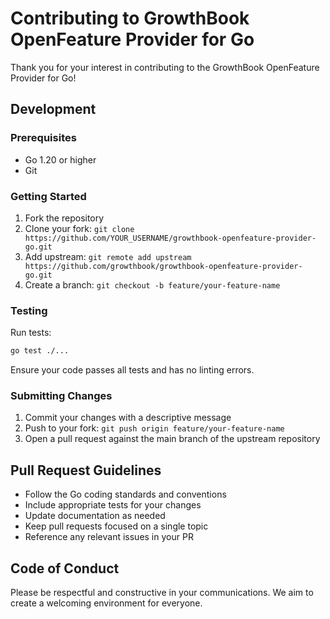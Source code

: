 # Contributing to GrowthBook OpenFeature Provider for Go

Thank you for your interest in contributing to the GrowthBook OpenFeature Provider for Go!

## Development

### Prerequisites

- Go 1.20 or higher
- Git

### Getting Started

1. Fork the repository
2. Clone your fork: `git clone https://github.com/YOUR_USERNAME/growthbook-openfeature-provider-go.git`
3. Add upstream: `git remote add upstream https://github.com/growthbook/growthbook-openfeature-provider-go.git`
4. Create a branch: `git checkout -b feature/your-feature-name`

### Testing

Run tests:

```bash
go test ./...
```

Ensure your code passes all tests and has no linting errors.

### Submitting Changes

1. Commit your changes with a descriptive message
2. Push to your fork: `git push origin feature/your-feature-name`
3. Open a pull request against the main branch of the upstream repository

## Pull Request Guidelines

- Follow the Go coding standards and conventions
- Include appropriate tests for your changes
- Update documentation as needed
- Keep pull requests focused on a single topic
- Reference any relevant issues in your PR

## Code of Conduct

Please be respectful and constructive in your communications. We aim to create a welcoming environment for everyone.

